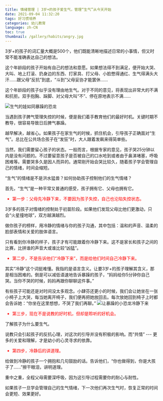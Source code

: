 ```yaml
---
title: 情绪管理 | 3岁+的孩子爱生气，管理“生气”从今天开始
date: 2021-09-04 11:32:20
tags: 好习惯培养
categories: 幼儿教育
language: zh-CN
toc: true
thumbnail: /gallery/habits/angry.jpg
---
```


3岁+的孩子的词汇量大概是500个，他们既能清晰地描述日常的小事情，但又时常不能准确表达自己的想法。

这个年龄段的孩子开始有自己的想法和意愿。如果想法得不到满足，便开始大哭、大叫、地上打滚、扔身边的东西、打家具、打父母、小脸憋得通红、生气得满头大汗......跟父母“反抗”到底，“斗到”父母妥协才能罢休......

<!-- more -->
这个年龄段的孩子似乎没有理由地生气。对于不同的意见，将表现出非常大的不满和抗拒。双手抱胸、跺脚、对父母大叫“不”、停在原地表示不满......

![生气的娃如同暴躁的恐龙](https://res.cloudinary.com/dtyie1sma/image/upload/v1631000585/HUSTi/WhatsApp_Image_2021-07-12_at_15.00.53_%E5%89%AF%E6%9C%AC_zsewkf.jpg)

当遇到孩子脾气管理失控的时候，便是我们着手教育他们的最好时机。关键时期不教导，很容易导致日后脾气暴躁。

越早解决，越省心。如果孩子在家生气的时候，抓住机会，引导孩子正确面对“生气”。总比在公共场合孩子在“发狂”时，大人跟着发飙来得简单些。

当然，我们需要留心孩子的状态。一般而言，根据专家的意见，孩子哭25分钟以内是没有问题的。不过要留意孩子是否被自己的口水呛到或者由于鼻涕堵塞，呼吸困难等。需要哭多久是因人而异的。通常刚开始会哭比较久，随着孩子学会管理自己的情绪，时间会缩短。

“生气”的情绪是不是洪水猛兽？如何协助孩子控制他们的生气情绪？

首先，“生气”是一种平常又普通的感受，孩子拥有它、父母也拥有它。

<font color=red>
<ul>
<li>第一步：父母先冷静下来，不要因为孩子失控，自己也沦陷失控状态。</li>
</ul>
</font>

3岁多的孩子对情绪的控制处于初苗阶段。如果他们发现父母比他们更激动，只会“火星撞地球”，双方越演越烈。

做你孩子的榜样，用冷静的情绪与你的孩子沟通，其中包括：温和的声音、温柔的脸部表情和关爱的肢体语言。

只有看到你冷静的样子，孩子才有可能跟着你冷静下来。这不是家长和孩子之间的比赛，比拼谁的声音大或谁比较“凶猛”。

<font color=red>
<ul>
<li>第二步，不是告诉他们“冷静下来”，而是给他们时间自己冷静下来。</li>
</ul>
</font>

其实“冷静”这个词挺难懂。我指的是语言含义。让要3岁+的孩子理解其含义，那是相当困难的。倒是可以减低语速地告诉暴躁的孩子，“妈妈给你5分钟你自己哭。当你不哭的时候，妈妈再跟你聊聊这件事。”

有些孩子可能还是对时间没太多观念。小肆芬还更小的时候，我们会让她坐在一张小椅子上大哭，每当她离开椅子，我们便再把她放回去。每次放她回到椅子上时都会告诉她：“你坐在这里想想，不哭了我们再聊。”
![让暴躁的小恐龙冷静下来](https://res.cloudinary.com/dtyie1sma/image/upload/v1631000585/HUSTi/WhatsApp_Image_2021-07-12_at_15.01.01_%E5%89%AF%E6%9C%AC_lz0zrc.jpg)

<font color=red>
<ul>
<li>第三步，现在不是说教的好时机，但却是聆听的好机会。</li>
</ul>
</font>

了解孩子为什么要生气。

说教只会引起孩子的反抗心理，对这次的引导并没有积极的影响。而“共情” --- 更多的关爱和理解，才是幼小的心灵寻求的依靠。

<font color=red>
<ul>
<li>第四步，冷静后的讲道理。</li>
</ul>
</font>

给做到冷静的孩子一个拥抱和几句鼓励的话。告诉他们，“你也做得到，你是大孩子了......”擦干眼泪，讲明道理。

重中之重，全程父母需要深呼吸，因为这引导过程需要你的耐心与耐性。

如果孩子一旦学会管理自己的生气情绪，下一次他们再次生气时，恢复正常的时间会更短、效果更好。
